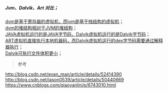 ##### Jvm、Dalvik、Art 对比；  
[dvm是基于寄存器的虚拟机，而jvm是基于栈结构的虚拟机](jvm_dalvik_art/jda_basic_memory_001.md)；    
[dvm的堆结构相对于JVM的堆结构](jvm_dalvik_art/jda_heap_001.md)；  
[JAVA虚拟机运行的是JAVA字节码，Dalvik虚拟机运行的是Dalvik字节码](jvm_dalvik_art/jda_class_2dex_001.md)；  
[ART虚拟机直接执行本地机器码，而Dalvik虚拟机运行的dex字节码需要通过解释器执行](jvm_dalvik_art/jda_bytecode_001.md)；  
[Dalvik可执行文件体积更小](jvm_dalvik_art/jda_class_2dex_002.md)；  
> 参考  

http://blog.csdn.net/evan_man/article/details/52414390  
http://blog.csdn.net/jason0539/article/details/50440669    
https://www.cnblogs.com/qiaoyanlin/p/6743010.html  




